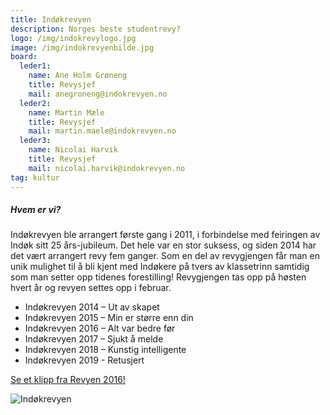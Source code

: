 ```yaml
---
title: Indøkrevyen
description: Norges beste studentrevy?
logo: /img/indokrevylogo.jpg
image: /img/indokrevyenbilde.jpg
board:
  leder1:
    name: Ane Holm Grøneng
    title: Revysjef
    mail: anegroneng@indokrevyen.no
  leder2:
    name: Martin Mæle
    title: Revysjef
    mail: martin.maele@indokrevyen.no
  leder3:
    name: Nicolai Harvik
    title: Revysjef
    mail: nicolai.harvik@indokrevyen.no
tag: kultur
---
```


##### Hvem er vi?

Indøkrevyen ble arrangert første gang i 2011, i forbindelse med feiringen av Indøk sitt 25 års-jubileum. Det hele var en stor suksess, og siden 2014 har det vært arrangert revy fem ganger. Som en del av revygjengen får man en unik mulighet til å bli kjent med Indøkere på tvers av klassetrinn samtidig som man setter opp tidenes forestilling!
Revygjengen tas opp på høsten hvert år og revyen settes opp i februar.

- Indøkrevyen 2014 – Ut av skapet
- Indøkrevyen 2015 – Min er større enn din
- Indøkrevyen 2016 – Alt var bedre før
- Indøkrevyen 2017 – Sjukt å melde
- Indøkrevyen 2018 – Kunstig intelligente
- Indøkrevyen 2019 - Retusjert

[Se et klipp fra Revyen 2016!](https://youtu.be/sepqsdHY9C0)

![Indøkrevyen](/img/indokrevyenbilde.jpg)
